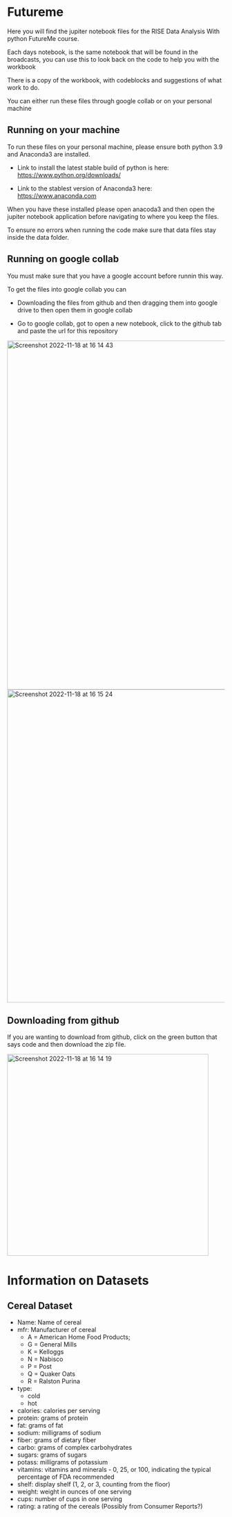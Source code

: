 # Futureme
Here you will find the jupiter notebook files for the RISE Data Analysis With python FutureMe course. 

Each days notebook, is the same notebook that will be found in the broadcasts, you can use this to look back on the code to help you with the workbook

There is a copy of the workbook, with codeblocks and suggestions of what work to do. 

You can either run these files through google collab or on your personal machine

## Running on your machine 
To run these files on your personal machine, please ensure both python 3.9 and Anaconda3 are installed. 

* Link to install the latest stable build of python is here: https://www.python.org/downloads/

* Link to the stablest version of Anaconda3 here: https://www.anaconda.com

When you have these installed please open anacoda3 and then open the jupiter notebook application before navigating to where you keep the files. 

To ensure no errors when running the code make sure that data files stay inside the data folder. 

## Running on google collab 
You must make sure that you have a google account before runnin this way. 

To get the files into google collab you can 

* Downloading the files from github and then dragging them into google drive to then open them in google collab

* Go to google collab, got to open a new notebook, click to the github tab and paste the url for this repository 
<img width="806" alt="Screenshot 2022-11-18 at 16 14 43" src="https://user-images.githubusercontent.com/62378859/202751702-59e4948e-6586-4348-bad9-f7b03b288418.png">
<img width="723" alt="Screenshot 2022-11-18 at 16 15 24" src="https://user-images.githubusercontent.com/62378859/202751723-c0fb53fd-c07b-4ad8-ad0b-4cda9327cc04.png">




## Downloading from github
If you are wanting to download from github, click on the green button that says code and then download the zip file.

<img width="466" alt="Screenshot 2022-11-18 at 16 14 19" src="https://user-images.githubusercontent.com/62378859/202751302-1e47ada5-166e-44eb-96d1-aa2ca820e0dd.png">

# Information on Datasets

## Cereal Dataset

- Name: Name of cereal
- mfr: Manufacturer of cereal
    - A = American Home Food Products;
    - G = General Mills
    - K = Kelloggs
    - N = Nabisco
    - P = Post
    - Q = Quaker Oats
    - R = Ralston Purina
- type:
    - cold
    - hot
- calories: calories per serving
- protein: grams of protein
- fat: grams of fat
- sodium: milligrams of sodium
- fiber: grams of dietary fiber
- carbo: grams of complex carbohydrates
- sugars: grams of sugars
- potass: milligrams of potassium
- vitamins: vitamins and minerals - 0, 25, or 100, indicating the typical percentage of FDA recommended
- shelf: display shelf (1, 2, or 3, counting from the floor)
- weight: weight in ounces of one serving
- cups: number of cups in one serving
- rating: a rating of the cereals (Possibly from Consumer Reports?)


